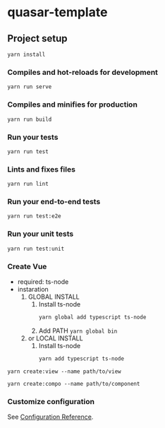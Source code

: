 # quasar-template

## Project setup
```
yarn install
```

### Compiles and hot-reloads for development
```
yarn run serve
```

### Compiles and minifies for production
```
yarn run build
```

### Run your tests
```
yarn run test
```

### Lints and fixes files
```
yarn run lint
```

### Run your end-to-end tests
```
yarn run test:e2e
```

### Run your unit tests
```
yarn run test:unit
```

### Create Vue
* required: ts-node
* instaration
    1. GLOBAL INSTALL
        1. Install ts-node
            ```sh
            yarn global add typescript ts-node
            ```
        2. Add PATH `yarn global bin`
    2. or LOCAL INSTALL
        1. Install ts-node
            ```sh
            yarn add typescript ts-node
            ```

```
yarn create:view --name path/to/view
```

```
yarn create:compo --name path/to/component
```

### Customize configuration
See [Configuration Reference](https://cli.vuejs.org/config/).

